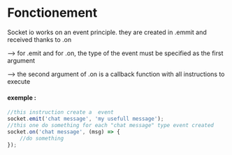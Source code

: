 # Fonctionement 

Socket io works on an event principle. they are created in .emmit and received thanks to .on

--> for .emit and for .on, the type of the event must be specified as the first argument

--> the second argument of .on is a callback function with all instructions to execute 

#### exemple :

```js
//this instruction create a  event 
socket.emit('chat message', 'my usefull message');
//this one do something for each "chat message" type event created 
socket.on('chat message', (msg) => {
    //do something
});
```
